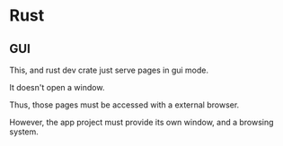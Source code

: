 
# Rust

## GUI

This, and rust dev crate just serve pages in gui mode.

It doesn't open a window.

Thus, those pages must be accessed with a external browser.

However, the app project must provide its own window, and a browsing system.
